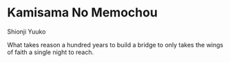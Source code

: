 # Kamisama No Memochou

Shionji Yuuko

What takes reason a hundred years to build a bridge to only takes the wings of faith a single night to reach.